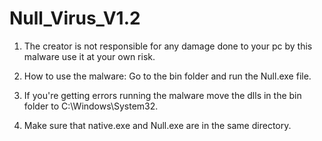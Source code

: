 # Null_Virus_V1.2

1. The creator is not responsible for any damage done to your pc by this malware
use it at your own risk.

2. How to use the malware: 
Go to the bin folder and run the Null.exe file.

3. If you're getting errors running the malware
move the dlls in the bin folder to C:\Windows\System32.

4. Make sure that native.exe and Null.exe are in the same directory.
